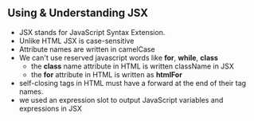 ## Using & Understanding JSX

- JSX stands for JavaScript Syntax Extension. 
- Unlike HTML JSX is case-sensitive
- Attribute names are written in camelCase
- We can't use reserved javascript words like **for**, **while**, **class**
  - the **class** name attribute in HTML is written className in JSX
  - the **for** attribute in HTML is written as **htmlFor**
- self-closing tags in HTML must have a forward at the end of their tag names.
- we used an expression slot to output JavaScript variables and expressions in JSX